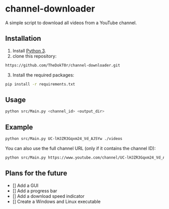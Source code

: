 # channel-downloader
A simple script to download all videos from a YouTube channel.

## Installation
1. Install [Python 3](https://www.python.org/downloads/).
2. clone this repository:
```bash
https://github.com/TheDokT0r/channel-downloader.git
```
3. Install the required packages:
```bash
pip install -r requirements.txt
```

## Usage
```bash
python src/Main.py <channel_id> <output_dir>
```

## Example
```bash
python src/Main.py UC-lHJZR3Gqxm24_Vd_AJ5Yw ./videos
```

You can also use the full channel URL (only if it contains the channel ID):
```bash
python src/Main.py https://www.youtube.com/channel/UC-lHJZR3Gqxm24_Vd_AJ5Yw ./videos
```

## Plans for the future
- [] Add a GUI
- [] Add a progress bar
- [] Add a download speed indicator
- [] Create a Windows and Linux executable